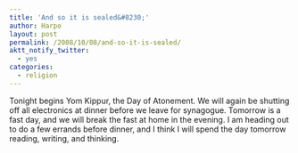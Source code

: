 ```yaml
---
title: 'And so it is sealed&#8230;'
author: Harpo
layout: post
permalink: /2008/10/08/and-so-it-is-sealed/
aktt_notify_twitter:
  - yes
categories:
  - religion
---
```

Tonight begins Yom Kippur, the Day of Atonement. We will again be shutting off all electronics at dinner before we leave for synagogue. Tomorrow is a fast day, and we will break the fast at home in the evening. I am heading out to do a few errands before dinner, and I think I will spend the day tomorrow reading, writing, and thinking.